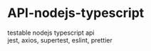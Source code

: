 # API-nodejs-typescript
testable nodejs typescript api 
<br>
jest, axios, supertest, eslint, prettier
